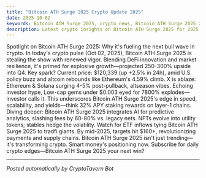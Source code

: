 ```yaml
---
title: "Bitcoin ATH Surge 2025 Crypto Update 2025"
date: 2025-10-02
keywords: Bitcoin ATH Surge 2025, crypto news, Bitcoin ATH Surge 2025 2025, AI trends
description: Latest crypto insights on Bitcoin ATH Surge 2025 for 2025
---
```

Spotlight on Bitcoin ATH Surge 2025: Why it's fueling the next bull wave in crypto. In today's crypto pulse (Oct 02, 2025), Bitcoin ATH Surge 2025 is stealing the show with renewed vigor. Blending DeFi innovation and market resilience, it's primed for explosive growth—projected 250-300% upside into Q4. Key spark? Current price: $120,339 (up +2.5% in 24h), amid U.S. policy buzz and altcoin rebounds like Ethereum's 4.59% climb. X is ablaze: Ethereum & Solana surging 4-5% post-pullback, altseason vibes. Echoing investor hype, Low-cap gems under $0.003 eyed for 7800% explodes—investor calls it. This underscores Bitcoin ATH Surge 2025's edge in speed, scalability, and yields—think 32% APY staking rewards on layer-1 chains. Diving deeper: Bitcoin ATH Surge 2025 integrates AI for predictive analytics, slashing fees by 60-80% vs. legacy nets. NFTs evolve into utility tokens; stables hedge the volatility. Watch for ETF inflows tying Bitcoin ATH Surge 2025 to tradfi giants. By mid-2025, targets hit $160+, revolutionizing payments and supply chains. Bitcoin ATH Surge 2025 isn't just trending—it's transforming crypto. Smart money's positioning now. Subscribe for daily crypto edges—Bitcoin ATH Surge 2025 your next win?

<ins class="adsense" data-ad-client="ca-pub-YOUR_ADSENSE_ID" data-ad-slot="YOUR_AD_SLOT" data-ad-format="auto"></ins>
<script>(adsbygoogle = window.adsbygoogle || []).push({});</script>

---
*Posted automatically by CryptoTavern Bot*
